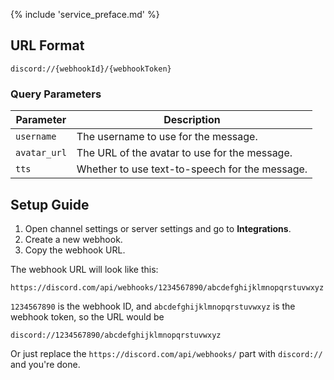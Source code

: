 {% include 'service_preface.md' %}

## URL Format

```text
discord://{webhookId}/{webhookToken}
```

### Query Parameters

| Parameter    | Description                                    |
| ------------ | ---------------------------------------------- |
| `username`   | The username to use for the message.           |
| `avatar_url` | The URL of the avatar to use for the message.  |
| `tts`        | Whether to use text-to-speech for the message. |

## Setup Guide

1. Open channel settings or server settings and go to **Integrations**.
2. Create a new webhook.
3. Copy the webhook URL.

The webhook URL will look like this:

```text
https://discord.com/api/webhooks/1234567890/abcdefghijklmnopqrstuvwxyz
```

`1234567890` is the webhook ID, and `abcdefghijklmnopqrstuvwxyz` is the webhook token, so the URL would be

```text
discord://1234567890/abcdefghijklmnopqrstuvwxyz
```

Or just replace the `https://discord.com/api/webhooks/` part with `discord://` and you're done.
